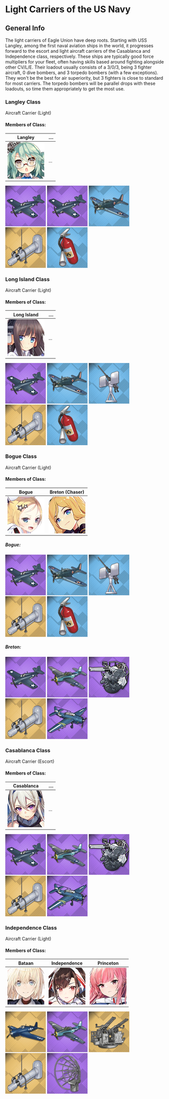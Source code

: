 # Light Carriers of the US Navy

## General Info

The light carriers of Eagle Union have deep roots. Starting with USS Langley, among the first naval aviation ships in the world, it progresses forward to the escort and light aircraft carriers of the Casablanca and Independence class, respectively. These ships are typically good force multipliers for your fleet, often having skills based around fighting alongside other CV/L/E. Their loadout usually consists of a 3/0/3, being 3 fighter aircraft, 0 dive bombers, and 3 torpedo bombers (with a few exceptions). They won't be the best for air superiority, but 3 fighters is close to standard for most carriers. The torpedo bombers will be parallel drops with these loadouts, so time them appropriately to get the most use.

### Langley Class

Aircraft Carrier (Light)

#### Members of Class: <br/>
Langley | ....
| ----- | ----- |
![Langley](/Icons/Ship/EagleUnion/Langley.png) |      ...        <br/>

![F4F](/Icons/Equipment/Aircraft/Fighter/F4FWildcat.png)
![F4F](/Icons/Equipment/Aircraft/Fighter/F4FWildcat.png)
![SBD3](/Icons/Equipment/Aircraft/Bomber/SBD-3Dauntless.png)
![SteamCatapult](/Icons/Equipment/Auxiliary/SteamCatapult.png)
![Extinguisher](/Icons/Equipment/Auxiliary/Extinguisher.png) <br/>

### Long Island Class

Aircraft Carrier (Light)

#### Members of Class: <br/>
Long Island | ....
| ----- | ----- |
![Long Island](/Icons/Ship/EagleUnion/LongIsland.png) |      ...        <br/>

![F4F](/Icons/Equipment/Aircraft/Fighter/F4FWildcat.png)
![SBD3](/Icons/Equipment/Aircraft/Bomber/SBD-3Dauntless.png)
![20mmOerlikon](/Icons/Equipment/AA/20mmOerlikon.png)
![SteamCatapult](/Icons/Equipment/Auxiliary/SteamCatapult.png)
![Extinguisher](/Icons/Equipment/Auxiliary/Extinguisher.png) <br/>

### Bogue Class

Aircraft Carrier (Light) <br/>

#### Members of Class: <br/>
Bogue | Breton (Chaser)
| ----- | ----- |
![Bogue](/Icons/Ship/EagleUnion/Bogue.png) | ![Chaser](/Icons/Ship/EagleUnion/Chaser.png) <br/>


##### Bogue:
![F4F](/Icons/Equipment/Aircraft/Fighter/F4FWildcat.png)
![SBD3](/Icons/Equipment/Aircraft/Bomber/SBD-3Dauntless.png)
![20mmOerlikon](/Icons/Equipment/AA/20mmOerlikon.png)
![SteamCatapult](/Icons/Equipment/Auxiliary/SteamCatapult.png)
![Extinguisher](/Icons/Equipment/Auxiliary/Extinguisher.png) <br/>

##### Breton:
![F4F](/Icons/Equipment/Aircraft/Fighter/F4FWildcat.png)
![TBF](/Icons/Equipment/Aircraft/Torpedo/TBFAvenger.png)
![Twin40mmBofors](/Icons/Equipment/AA/Twin40mmUSN.png)
![SteamCatapult](/Icons/Equipment/Auxiliary/SteamCatapult.png)
![TBM3ASW](/Icons/Equipment/Auxiliary/TBM3ASW.png) <br/>

### Casablanca Class

Aircraft Carrier (Escort)

#### Members of Class: <br/>
Casablanca | ....
| ----- | ----- |
![Casablanca](/Icons/Ship/EagleUnion/Casablanca.png) |      ...        <br/>

![F4F](/Icons/Equipment/Aircraft/Fighter/F4FWildcat.png)
![TBF](/Icons/Equipment/Aircraft/Torpedo/TBFAvenger.png)
![Twin40mmBofors](/Icons/Equipment/AA/Twin40mmUSN.png)
![SteamCatapult](/Icons/Equipment/Auxiliary/SteamCatapult.png)
![TBM3ASW](/Icons/Equipment/Auxiliary/TBM3ASW.png) <br/>

### Independence Class

Aircraft Carrier (Light) <br/>

#### Members of Class: <br/>
Bataan | Independence | Princeton
| ----- | ----- | ----- |
![Bataan](/Icons/Ship/EagleUnion/Bataan.png) | ![Independence](/Icons/Ship/EagleUnion/Independence.png) | ![Princeton](/Icons/Ship/EagleUnion/Princeton.png) <br/>

![F6F](/Icons/Equipment/Aircraft/Fighter/F6FHellcat.png)
![TBF](/Icons/Equipment/Aircraft/Torpedo/TBFAvenger.png)
![Quad40mmBofors](/Icons/Equipment/AA/Quad40mmUSN.png)
![SteamCatapult](/Icons/Equipment/Auxiliary/SteamCatapult.png)
![AirRadar](/Icons/Equipment/Auxiliary/AirRadar.png) <br/>